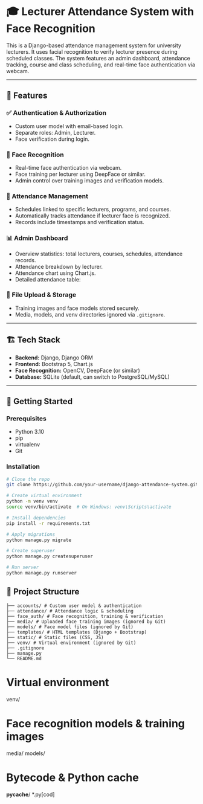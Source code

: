 # 🎓 Lecturer Attendance System with Face Recognition

This is a Django-based attendance management system for university lecturers. It uses facial recognition to verify lecturer presence during scheduled classes. The system features an admin dashboard, attendance tracking, course and class scheduling, and real-time face authentication via webcam.

---

## 📌 Features

### ✅ Authentication & Authorization
- Custom user model with email-based login.
- Separate roles: Admin, Lecturer.
- Face verification during login.

### 🧠 Face Recognition
- Real-time face authentication via webcam.
- Face training per lecturer using DeepFace or similar.
- Admin control over training images and verification models.

### 📅 Attendance Management
- Schedules linked to specific lecturers, programs, and courses.
- Automatically tracks attendance if lecturer face is recognized.
- Records include timestamps and verification status.

### 📊 Admin Dashboard
- Overview statistics: total lecturers, courses, schedules, attendance records.
- Attendance breakdown by lecturer.
- Attendance chart using Chart.js.
- Detailed attendance table:



### 📁 File Upload & Storage
- Training images and face models stored securely.
- Media, models, and venv directories ignored via `.gitignore`.

---

## 🏗️ Tech Stack

- **Backend:** Django, Django ORM
- **Frontend:** Bootstrap 5, Chart.js
- **Face Recognition:** OpenCV, DeepFace (or similar)
- **Database:** SQLite (default, can switch to PostgreSQL/MySQL)

---

## 🚀 Getting Started

### Prerequisites

- Python 3.10
- pip
- virtualenv
- Git

### Installation

```bash
# Clone the repo
git clone https://github.com/your-username/django-attendance-system.git

# Create virtual environment
python -m venv venv
source venv/bin/activate  # On Windows: venv\Scripts\activate

# Install dependencies
pip install -r requirements.txt

# Apply migrations
python manage.py migrate

# Create superuser
python manage.py createsuperuser

# Run server
python manage.py runserver
```

## 📂 Project Structure
```
├── accounts/ # Custom user model & authentication
├── attendance/ # Attendance logic & scheduling
├── face_auth/ # Face recognition, training & verification
├── media/ # Uploaded face training images (ignored by Git)
├── models/ # Face model files (ignored by Git)
├── templates/ # HTML templates (Django + Bootstrap)
├── static/ # Static files (CSS, JS)
├── venv/ # Virtual environment (ignored by Git)
├── .gitignore
├── manage.py
└── README.md
```

# Virtual environment
venv/

# Face recognition models & training images
media/
models/

# Bytecode & Python cache
__pycache__/
*.py[cod]




